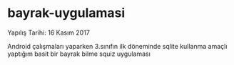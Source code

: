 # bayrak-uygulamasi

Yapılış Tarihi: 16 Kasım 2017

Android çalışmaları yaparken 3.sınıfın ilk döneminde sqlite kullanma amaçlı yaptığım basit bir bayrak bilme squiz uygulaması
